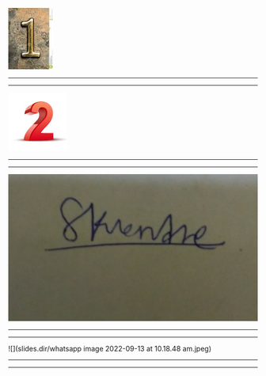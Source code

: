 ![](slides.dir/one.jpeg)
* * *
* * *
![](slides.dir/two.jpeg)
* * *
* * *
![](slides.dir/signature.jpg)
* * *
* * *
![](slides.dir/whatsapp image 2022-09-13 at 10.18.48 am.jpeg)
* * *
* * *
